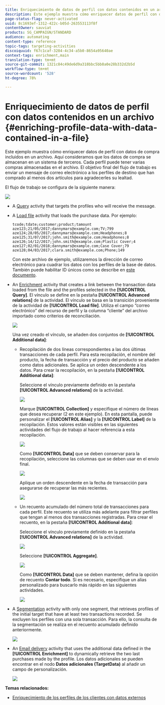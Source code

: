```yaml
---
title: Enriquecimiento de datos de perfil con datos contenidos en un archivo
description: Este ejemplo muestra cómo enriquecer datos de perfil con datos de compra contenidos en un archivo.
page-status-flag: never-activated
uuid: 8c1693ef-1312-422c-b05d-263553113f8f
contentOwner: sauviat
products: SG_CAMPAIGN/STANDARD
audience: automating
content-type: reference
topic-tags: targeting-activities
discoiquuid: f67c1caf-3284-4c34-a5b0-8654a95640ae
context-tags: enrichment,main
translation-type: tm+mt
source-git-commit: 1321c84c49de6d9a318bbc5bb8a0e28b332d2b5d
workflow-type: tm+mt
source-wordcount: '528'
ht-degree: 78%

---
```



# Enriquecimiento de datos de perfil con datos contenidos en un archivo {#enriching-profile-data-with-data-contained-in-a-file}

Este ejemplo muestra cómo enriquecer datos de perfil con datos de compra incluidos en un archivo. Aquí consideramos que los datos de compra se almacenan en un sistema de terceros. Cada perfil puede tener varias compras almacenadas en el archivo. El objetivo final del flujo de trabajo es enviar un mensaje de correo electrónico a los perfiles de destino que han comprado al menos dos artículos para agradecerles su lealtad.

El flujo de trabajo se configura de la siguiente manera:

![](assets/enrichment_example_workflow.png)

* A [Query](../../automating/using/query.md) activity that targets the profiles who will receive the message.
* A [Load file](../../automating/using/load-file.md) activity that loads the purchase data. Por ejemplo:

   ```
   tcode;tdate;customer;product;tamount
   aze123;21/05/2017;dannymars@example.com;TV;799
   aze124;28/05/2017;dannymars@example.com;Headphones;8
   aze125;31/07/2017;john.smith@example.com;Headphones;8
   aze126;14/12/2017;john.smith@example.com;Plastic Cover;4
   aze127;02/01/2018;dannymars@example.com;Case Cover;79
   aze128;04/03/2017;clara.smith@example.com;Phone;149
   ```

   Con este archivo de ejemplo, utilizaremos la dirección de correo electrónico para cuadrar los datos con los perfiles de la base de datos. También puede habilitar ID únicos como se describe en [este documento](../../developing/using/configuring-the-resource-s-data-structure.md#generating-a-unique-id-for-profiles-and-custom-resources).

* An [Enrichment](../../automating/using/enrichment.md) activity that creates a link between the transaction data loaded from the file and the profiles selected in the **[!UICONTROL Query]**. El vínculo se define en la pestaña **[!UICONTROL Advanced relations]** de la actividad. El vínculo se basa en la transición proveniente de la actividad de **[!UICONTROL Load file]**. Utiliza el campo “correo electrónico” del recurso de perfil y la columna “cliente” del archivo importado como criterios de reconciliación.

   ![](assets/enrichment_example_workflow2.png)

   Una vez creado el vínculo, se añaden dos conjuntos de **[!UICONTROL Additional data]**:

   * Recopilación de dos líneas correspondientes a las dos últimas transacciones de cada perfil. Para esta recopilación, el nombre del producto, la fecha de transacción y el precio del producto se añaden como datos adicionales. Se aplica un orden descendente a los datos. Para crear la recopilación, en la pestaña **[!UICONTROL Additional data]**:

      Seleccione el vínculo previamente definido en la pestaña **[!UICONTROL Advanced relations]** de la actividad.

      ![](assets/enrichment_example_workflow3.png)

      Marque **[!UICONTROL Collection]** y especifique el número de líneas que desea recuperar (2 en este ejemplo). En esta pantalla, puede personalizar el **[!UICONTROL Alias]** y la **[!UICONTROL Label]** de la recopilación. Estos valores están visibles en las siguientes actividades del flujo de trabajo al hacer referencia a esta recopilación.

      ![](assets/enrichment_example_workflow4.png)

      Como **[!UICONTROL Data]** que se deben conservar para la recopilación, seleccione las columnas que se deben usar en el envío final.

      ![](assets/enrichment_example_workflow6.png)

      Aplique un orden descendente en la fecha de transacción para asegurarse de recuperar las más recientes.

      ![](assets/enrichment_example_workflow7.png)

   * Un recuento acumulado del número total de transacciones para cada perfil. Este recuento se utiliza más adelante para filtrar perfiles que tengan al menos dos transacciones registradas. Para crear el recuento, en la pestaña **[!UICONTROL Additional data]**:

      Seleccione el vínculo previamente definido en la pestaña **[!UICONTROL Advanced relations]** de la actividad.

      ![](assets/enrichment_example_workflow3.png)

      Seleccione **[!UICONTROL Aggregate]**.

      ![](assets/enrichment_example_workflow8.png)

      Como **[!UICONTROL Data]** que se deben mantener, defina la opción de recuento **Contar todo**. Si es necesario, especifique un alias personalizado para buscarlo más rápido en las siguientes actividades.

      ![](assets/enrichment_example_workflow9.png)

* A [Segmentation](../../automating/using/segmentation.md) activity with only one segment, that retrieves profiles of the initial target that have at least two transactions recorded. Se excluyen los perfiles con una sola transacción. Para ello, la consulta de la segmentación se realiza en el recuento acumulado definido anteriormente.

   ![](assets/enrichment_example_workflow5.png)

* An [Email delivery](../../automating/using/email-delivery.md) activity that uses the additional data defined in the **[!UICONTROL Enrichment]** to dynamically retrieve the two last purchases made by the profile. Los datos adicionales se pueden encontrar en el nodo **Datos adicionales (TargetData)** al añadir un campo de personalización.

   ![](assets/enrichment_example_workflow10.png)

**Temas relacionados:**

* [Enriquecimiento de los perfiles de los clientes con datos externos](https://helpx.adobe.com/es/campaign/kb/simplify-campaign-management.html#Managedatatofuelengagingexperiences)

